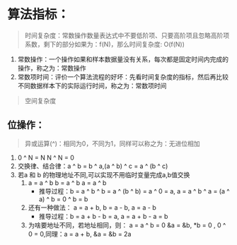 # 算法指标：
> 时间复杂度：常数操作数量表达式中不要低阶项、只要高阶项且忽略高阶项系数，剩下的部分如果为：f(N)，那么时间复杂度: O(f(N))
1. 常数操作：一个操作如果和样本数据量没有关系，每次都是固定时间内完成的操作，称之为：常数操作
2. 常数项时间：评价一个算法流程的好坏：先看时间复杂度的指标，然后再比较不同数据样本下的实际运行时间，称之为：常数项时间

> 空间复杂度
## 位操作：
> 异或运算(^)：相同为0，不同为1，同样可以称之为：无进位相加
1. 0 ^ N = N N ^ N = 0
2. 交换律、结合律：a ^ b = b ^ a,(a ^ b) ^ c = a ^ (b ^ c)
3. 若a 和 b 的物理地址不同,可以实现不用临时变量完成a,b值交换
   1. a = a ^ b  b = a ^ b  a = a ^ b
      + 推导过程：b = a ^ b ^ b = a ^ (b ^ b) = a ^ 0 = a,  a = a ^ b ^ a = (a ^ a) ^ b = 0 ^ b = b
   2. 还有一种做法： a = a + b, b = a - b, a = a - b
      + 推导过程：b = a + b - b = a, a = a + b - a = b
   3. 为啥要地址不同，若地址相同，则： a = a ^ b = 0 &a = &b, *b = 0 , 0 ^ 0 = 0,同理：a = a + b, &a = &b = 2a 